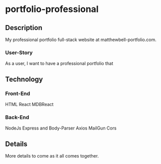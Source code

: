 # portfolio-professional

## Description

My professional portfolio full-stack website at matthewbell-portfolio.com.

### User-Story

As a user, I want to have a professional portfolio that

## Technology

### Front-End

HTML
React
MDBReact

### Back-End

NodeJs
Express and Body-Parser
Axios
MailGun
Cors

## Details

More details to come as it all comes together.
